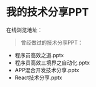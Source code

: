# 我的技术分享PPT

在线浏览地址：

>曾经做过的技术分享PPT：

- 程序员高效之道.pptx
- 程序员高效三境界之自动化.pptx
- APP混合开发技术分享.pptx
- React技术分享.pptx
